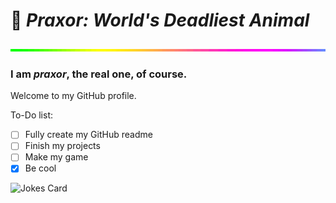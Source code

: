 # 👋 <i><strong>Praxor:</i></strong> <i><strong>World's Deadliest Animal</strong></i>
![rainbow](ezgif.com-resize.gif)
### I am _praxor_, the real one, of course.
Welcome to my GitHub profile.

To-Do list:
- [ ] Fully create my GitHub readme
- [ ] Finish my projects
- [ ] Make my game
- [x] Be cool

![Jokes Card](https://readme-jokes.vercel.app/api)
